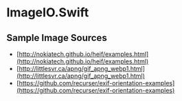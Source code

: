 # ImageIO.Swift

## Sample Image Sources

- [http://nokiatech.github.io/heif/examples.html](http://nokiatech.github.io/heif/examples.html)
- [http://littlesvr.ca/apng/gif_apng_webp1.html](http://littlesvr.ca/apng/gif_apng_webp1.html)
- [https://github.com/recurser/exif-orientation-examples](https://github.com/recurser/exif-orientation-examples)